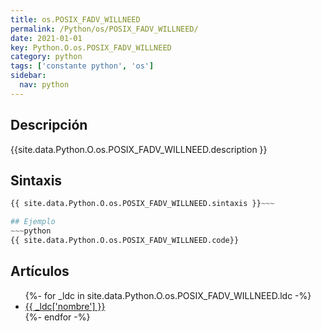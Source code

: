 ```yaml
---
title: os.POSIX_FADV_WILLNEED
permalink: /Python/os/POSIX_FADV_WILLNEED/
date: 2021-01-01
key: Python.O.os.POSIX_FADV_WILLNEED
category: python
tags: ['constante python', 'os']
sidebar: 
  nav: python
---
```


## Descripción
{{site.data.Python.O.os.POSIX_FADV_WILLNEED.description }}

## Sintaxis
~~~python
{{ site.data.Python.O.os.POSIX_FADV_WILLNEED.sintaxis }}~~~

## Ejemplo
~~~python
{{ site.data.Python.O.os.POSIX_FADV_WILLNEED.code}}
~~~

## Artículos
<ul>
{%- for _ldc in site.data.Python.O.os.POSIX_FADV_WILLNEED.ldc -%}
   <li>
       <a href="{{_ldc['url'] }}">{{ _ldc['nombre'] }}</a>
   </li>
{%- endfor -%}
</ul>
